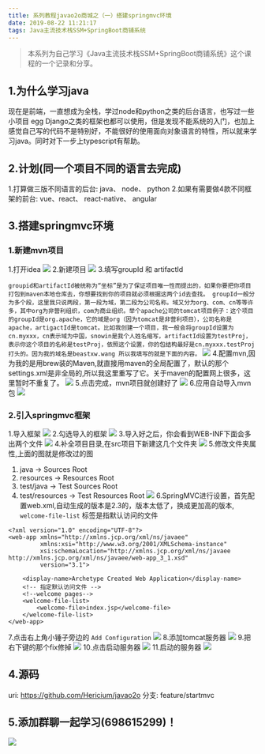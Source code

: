 ```yaml
---
title: 系列教程javao2o商城之（一）搭建springmvc环境
date: 2019-08-22 11:21:17
tags: Java主流技术栈SSM+SpringBoot商铺系统
---
```


> 本系列为自己学习《Java主流技术栈SSM+SpringBoot商铺系统》这个课程的一个记录和分享。
## 1.为什么学习java
  现在是前端，一直想成为全栈，学过node和python之类的后台语言，也写过一些小项目 egg Django之类的框架也都可以使用，但是发现不能系统的入门，也加上感觉自己写的代码不是特别好，不能很好的使用面向对象语言的特性，所以就来学习java。同时对下一步上typescript有帮助。

## 2.计划(同一个项目不同的语言去完成)

  1.打算做三版不同语言的后台: java、 node、 python
  2.如果有需要做4款不同框架的前台: vue、react、 react-native、 angular 

## 3.搭建springmvc环境

### 1.新建mvn项目
1.打开idea
![](https://pxw-my.oss-cn-hangzhou.aliyuncs.com/blog/20190822133412.png)
2.新建项目
![](https://pxw-my.oss-cn-hangzhou.aliyuncs.com/blog/20190822133430.png)
3.填写groupId 和 artifactId

`groupid和artifactId被统称为“坐标”是为了保证项目唯一性而提出的，如果你要把你项目打包到maven本地仓库去，你想要找到你的项目就必须根据这两个id去查找。
groupId一般分为多个段，这里我只说两段，第一段为域，第二段为公司名称。域又分为org、com、cn等等许多，其中org为非营利组织，com为商业组织。举个apache公司的tomcat项目例子：这个项目的groupId是org.apache，它的域是org（因为tomcat是非营利项目），公司名称是apache，artigactId是tomcat。比如我创建一个项目，我一般会将groupId设置为cn.myxxx，cn表示域为中国，snowin是我个人姓名缩写，artifactId设置为testProj，表示你这个项目的名称是testProj，依照这个设置，你的包结构最好是cn.myxxx.testProj打头的。因为我的域名是beastxw.wang 所以我填写的就是下面的内容。`
![](https://pxw-my.oss-cn-hangzhou.aliyuncs.com/blog/20190822133538.png)
4.配置mvn,因为我的是用brew装的Maven,就直接用maven的全局配置了，默认的那个settings.xml是非全局的,所以我这里重写了它。关于maven的配置网上很多，这里暂时不重复了。
![](https://pxw-my.oss-cn-hangzhou.aliyuncs.com/blog/20190822133615.png)
5.点击完成，mvn项目就创建好了
![](https://pxw-my.oss-cn-hangzhou.aliyuncs.com/blog/20190822133643.png)
6.应用自动导入mvn包
![](https://pxw-my.oss-cn-hangzhou.aliyuncs.com/blog/20190822133803.png)

### 2.引入springmvc框架
1.导入框架
![](https://pxw-my.oss-cn-hangzhou.aliyuncs.com/blog/20190822133906.png)
2.勾选导入的框架
![](https://pxw-my.oss-cn-hangzhou.aliyuncs.com/blog/20190822134030.png)
3.导入好之后，你会看到WEB-INF下面会多出两个文件
![](https://pxw-my.oss-cn-hangzhou.aliyuncs.com/blog/20190822140636.png)
4.补全项目目录,在src项目下新建这几个文件夹
![](https://pxw-my.oss-cn-hangzhou.aliyuncs.com/blog/20190822173711.png)
5.修改文件夹属性,上面的图就是修改过的图
  1. java -> Sources Root
  2. resources -> Resources Root
  3. test/java -> Test Sources Root
  4. test/resources -> Test Resources Root
![](https://pxw-my.oss-cn-hangzhou.aliyuncs.com/blog/20190822154931.png)
6.SpringMVC进行设置，首先配置web.xml,自动生成的版本是2.3的，版本太低了，换成更加高的版本,
`welcome-file-list` 标签是指默认访问的文件

```
<?xml version="1.0" encoding="UTF-8"?>
<web-app xmlns="http://xmlns.jcp.org/xml/ns/javaee"
         xmlns:xsi="http://www.w3.org/2001/XMLSchema-instance"
         xsi:schemaLocation="http://xmlns.jcp.org/xml/ns/javaee http://xmlns.jcp.org/xml/ns/javaee/web-app_3_1.xsd"
         version="3.1">
 
    <display-name>Archetype Created Web Application</display-name>
    <!-- 指定默认访问文件 -->
    <!--welcome pages-->
    <welcome-file-list>
        <welcome-file>index.jsp</welcome-file>
    </welcome-file-list>
</web-app>
```
7.点击右上角小锤子旁边的 `Add Configuration`
![](https://pxw-my.oss-cn-hangzhou.aliyuncs.com/blog/20190822181007.png)
8.添加tomcat服务器
![](https://pxw-my.oss-cn-hangzhou.aliyuncs.com/blog/20190822181044.png)
9.把右下键的那个fix修掉
![](https://pxw-my.oss-cn-hangzhou.aliyuncs.com/blog/20190822181122.png)
10.点击启动服务器
![](https://pxw-my.oss-cn-hangzhou.aliyuncs.com/blog/20190822181158.png)
11.启动的服务器
![](https://pxw-my.oss-cn-hangzhou.aliyuncs.com/blog/20190823101733.png)

## 4.源码

uri: https://github.com/Hericium/javao2o
分支: feature/startmvc

## 5.添加群聊一起学习(698615299)！
![](https://pxw-my.oss-cn-hangzhou.aliyuncs.com/blog/20190823103757.png)